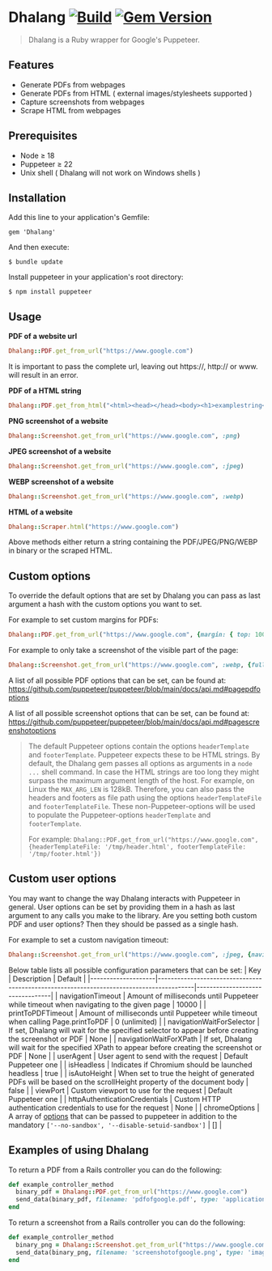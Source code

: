 # Dhalang [![Build](https://github.com/NielsSteensma/Dhalang/actions/workflows/build.yml/badge.svg)](https://github.com/NielsSteensma/Dhalang/actions/workflows/build.yml) [![Gem Version](https://badge.fury.io/rb/Dhalang.svg)](https://badge.fury.io/rb/Dhalang)

> Dhalang is a Ruby wrapper for Google's Puppeteer.



## Features
* Generate PDFs from webpages
* Generate PDFs from HTML ( external images/stylesheets supported )  
* Capture screenshots from webpages
* Scrape HTML from webpages


## Prerequisites
* Node ≥ 18
* Puppeteer ≥ 22
* Unix shell ( Dhalang will not work on Windows shells )
  
## Installation
Add this line to your application's Gemfile:

    gem 'Dhalang'

And then execute:

    $ bundle update

Install puppeteer in your application's root directory:

    $ npm install puppeteer

## Usage
__PDF of a website url__  
```ruby
Dhalang::PDF.get_from_url("https://www.google.com")
```
It is important to pass the complete url, leaving out https://, http:// or www. will result in an error.

__PDF of a HTML string__  
```ruby
Dhalang::PDF.get_from_html("<html><head></head><body><h1>examplestring</h1></body></html>") 
```

__PNG screenshot of a website__  
```ruby
Dhalang::Screenshot.get_from_url("https://www.google.com", :png)  
```

__JPEG screenshot of a website__  
```ruby
Dhalang::Screenshot.get_from_url("https://www.google.com", :jpeg)  
```

__WEBP screenshot of a website__  
```ruby
Dhalang::Screenshot.get_from_url("https://www.google.com", :webp)  
```

__HTML of a website__
```ruby
Dhalang::Scraper.html("https://www.google.com")  
```

Above methods either return a string containing the PDF/JPEG/PNG/WEBP in binary or the scraped HTML.   
  
  
  
## Custom options
To override the default options that are set by Dhalang you can pass as last argument a hash with the custom options you want to set.

For example to set custom margins for PDFs:
```ruby
Dhalang::PDF.get_from_url("https://www.google.com", {margin: { top: 100, right: 100, bottom: 100, left: 100}})
```

For example to only take a screenshot of the visible part of the page:
```ruby
Dhalang::Screenshot.get_from_url("https://www.google.com", :webp, {fullPage: false})
```

A list of all possible PDF options that can be set, can be found at: https://github.com/puppeteer/puppeteer/blob/main/docs/api.md#pagepdfoptions

A list of all possible screenshot options that can be set, can be found at: https://github.com/puppeteer/puppeteer/blob/main/docs/api.md#pagescreenshotoptions

> The default Puppeteer options contain the options `headerTemplate` and `footerTemplate`. Puppeteer expects these to be HTML strings. By default, the Dhalang
> gem passes all options as arguments in a `node ...` shell command.  In case the HTML strings are too long they might surpass the maximum
> argument length of the host.  For example, on Linux the `MAX_ARG_LEN` is 128kB. Therefore, you can also pass the headers and footers as file path using the
> options `headerTemplateFile` and `footerTemplateFile`. These non-Puppeteer-options will be used to populate the Puppeteer-options `headerTemplate` and `footerTemplate`.
>
> For example: `Dhalang::PDF.get_from_url("https://www.google.com", {headerTemplateFile: '/tmp/header.html', footerTemplateFile: '/tmp/footer.html'})`


## Custom user options
You may want to change the way Dhalang interacts with Puppeteer in general. User options can be set by providing them in a hash as last argument to any calls you make to the library. Are you setting both custom PDF and user options? Then they should be passed as a single hash. 

For example to set a custom navigation timeout:
```ruby
Dhalang::Screenshot.get_from_url("https://www.google.com", :jpeg, {navigationTimeout: 20000})  
```

Below table lists all possible configuration parameters that can be set:
| Key                | Description                                                                             | Default                         |
|--------------------|-----------------------------------------------------------------------------------------|---------------------------------|
| navigationTimeout  | Amount of milliseconds until Puppeteer while timeout when navigating to the given page  | 10000                           |
| printToPDFTimeout  | Amount of milliseconds until Puppeteer while timeout when calling Page.printToPDF       | 0 (unlimited)                   |
| navigationWaitForSelector | If set, Dhalang will wait for the specified selector to appear before creating the screenshot or PDF | None        |
| navigationWaitForXPath | If set, Dhalang will wait for the specified XPath to appear before creating the screenshot or PDF | None              |
| userAgent          | User agent to send with the request                                                     | Default Puppeteer one           |
| isHeadless         | Indicates if Chromium should be launched headless                                       | true                            |
| isAutoHeight       | When set to true the height of generated PDFs will be based on the scrollHeight property of the document body | false     |
| viewPort           | Custom viewport to use for the request                                                  | Default Puppeteer one           |
| httpAuthenticationCredentials | Custom HTTP authentication credentials to use for the request                | None                            |
| chromeOptions  | A array of [options](https://peter.sh/experiments/chromium-command-line-switches/) that can be passed to puppeteer in addition to the mandatory `['--no-sandbox', '--disable-setuid-sandbox']` | []                           |


## Examples of using Dhalang
To return a PDF from a Rails controller you can do the following:  
```ruby
def example_controller_method
  binary_pdf = Dhalang::PDF.get_from_url("https://www.google.com")  
  send_data(binary_pdf, filename: 'pdfofgoogle.pdf', type: 'application/pdf')  
end
```

To return a screenshot from a Rails controller you can do the following:  
```ruby
def example_controller_method
  binary_png = Dhalang::Screenshot.get_from_url("https://www.google.com", :png)
  send_data(binary_png, filename: 'screenshotofgoogle.png', type: 'image/png')   
end
```
